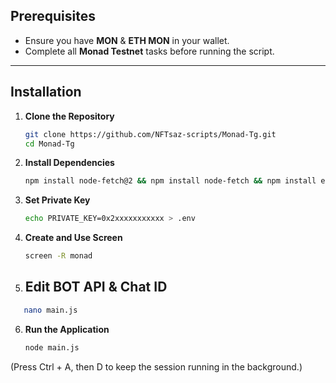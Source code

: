 
## Prerequisites
- Ensure you have **MON** & **ETH MON** in your wallet.
- Complete all **Monad Testnet** tasks before running the script.

---

## Installation

1. **Clone the Repository**
   ```bash
   git clone https://github.com/NFTsaz-scripts/Monad-Tg.git
   cd Monad-Tg
   ```
2. **Install Dependencies**
   ```bash
   npm install node-fetch@2 && npm install node-fetch && npm install ethers@5 dotenv ethers ora readline cfonts prompts colors axios chalk figlet solc
   ```
3. **Set Private Key**
   ```bash
   echo PRIVATE_KEY=0x2xxxxxxxxxxx > .env
   ```
4. **Create and Use Screen**
   ```bash
   screen -R monad
   ```

5. ## Edit BOT API & Chat ID
 
```bash
   nano main.js
   ```
   
6. **Run the Application**
   ```bash
   node main.js
   ```
(Press Ctrl + A, then D to keep the session running in the background.)



